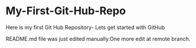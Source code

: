 # My-First-Git-Hub-Repo
Here is my first Git Hub Repository- Lets get started with GitHub

README.md file was just edited manually.One more edit at remote branch.
